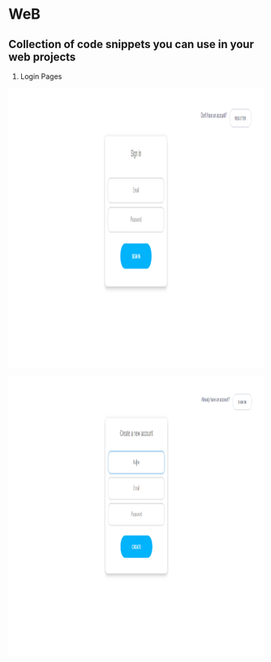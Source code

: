 # WeB
Collection of code snippets you can use in your web projects
------------------------------------------------------------
1. Login Pages
<p align="center">
  <img width="1360" height="550" src="LoginPages/sample/1.PNG">
</p>
<p align="center">
  <img width="1360" height="550" src="LoginPages/sample/2.PNG">
</p>
